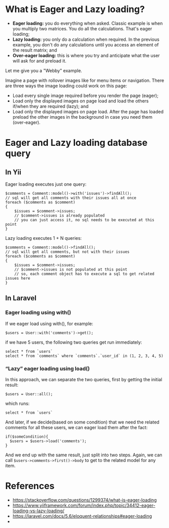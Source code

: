 # What is Eager and Lazy loading?

- **Eager loading:** you do everything when asked. Classic example is when you multiply two matrices. You do all the calculations. That's eager loading;
- **Lazy loading:** you only do a calculation when required. In the previous example, you don't do any calculations until you access an element of the result matrix; and
- **Over-eager loading:** this is where you try and anticipate what the user will ask for and preload it.

Let me give you a "Webby" example.

Imagine a page with rollover images like for menu items or navigation. There are three ways the image loading could work on this page:
- Load every single image required before you render the page (eager);
- Load only the displayed images on page load and load the others if/when they are required (lazy); and
- Load only the displayed images on page load. After the page has loaded preload the other images in the background in case you need them (over-eager).


# Eager and Lazy loading database query 
## In Yii
Eager loading executes just one query:

```
$comments = Comment::model()->with('issues')->findAll();
// sql will get all comments with their issues all at once
foreach ($comments as $comment)
{
    $issues = $comment->issues;
    // $comment->issues is already populated
    // you can just access it, no sql needs to be executed at this point
}
```

Lazy loading executes 1 + N queries:

```
$comments = Comment::model()->findAll();
// sql will get all comments, but not with their issues
foreach ($comments as $comment)
{
    $issues = $comment->issues;
    // $comment->issues is not populated at this point
    // so, each comment object has to execute a sql to get related issues here
}
```

## In Laravel
### Eager loading using with()
If we eager load using with(), for example:

```
$users = User::with('comments')->get();
```

if we have 5 users, the following two queries get run immediately:

```
select * from `users`
select * from `comments` where `comments`.`user_id` in (1, 2, 3, 4, 5)
```

### “Lazy” eager loading using load()
In this approach, we can separate the two queries, first by getting the initial result:

```
$users = User::all();
```

which runs:

```
select * from `users`
```

And later, if we decide(based on some condition) that we need the related comments for all these users, we can eager load them after the fact:

```
if($someCondition){
  $users = $users->load('comments');
}
```

And we end up with the same result, just split into two steps. Again, we can call `$users->comments->first()->body` to get to the related model for any item.



# References
- https://stackoverflow.com/questions/1299374/what-is-eager-loading
- https://www.yiiframework.com/forum/index.php/topic/34412-eager-loading-vs-lazy-loading/
- https://laravel.com/docs/5.6/eloquent-relationships#eager-loading
- 
